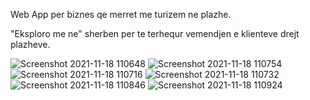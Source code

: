 Web App per biznes qe merret me turizem ne plazhe. 

"Eksploro me ne" sherben per te terhequr vemendjen e klienteve drejt plazheve.

![Screenshot 2021-11-18 110648](https://user-images.githubusercontent.com/57449723/142395584-f3a2d76f-9c0f-49ff-a193-b8cfe4eaf790.png)
![Screenshot 2021-11-18 110754](https://user-images.githubusercontent.com/57449723/142395609-1deaa488-66dc-41d1-b2f7-58d22b7381a9.png)
![Screenshot 2021-11-18 110716](https://user-images.githubusercontent.com/57449723/142395583-8126b067-99ec-4804-b874-b83b69743bc8.png)
![Screenshot 2021-11-18 110732](https://user-images.githubusercontent.com/57449723/142395613-83157c15-c335-4195-bb6c-a461568f7180.png)
![Screenshot 2021-11-18 110846](https://user-images.githubusercontent.com/57449723/142395622-3ab0d8b3-bf3f-4f9f-86a3-a5964a505c0b.png)
![Screenshot 2021-11-18 110924](https://user-images.githubusercontent.com/57449723/142395623-361ac472-70a3-4452-a76e-7028546a4fb0.png)
